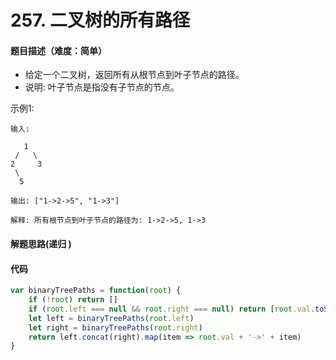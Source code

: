 <!--
 * @Author: your name
 * @Date: 2020-03-02 21:49:13
 * @LastEditTime: 2020-08-02 08:06:50
 * @LastEditors: Please set LastEditors
 * @Description: In User Settings Edit
 * @FilePath: /leetcode_fe/268_缺失数字.md
 -->
# 257. 二叉树的所有路径

#### 题目描述（难度：简单）
+ 给定一个二叉树，返回所有从根节点到叶子节点的路径。
+ 说明: 叶子节点是指没有子节点的节点。

示例1:
```
输入:

   1
 /   \
2     3
 \
  5

输出: ["1->2->5", "1->3"]

解释: 所有根节点到叶子节点的路径为: 1->2->5, 1->3
```

#### 解题思路(递归  )

#### 代码

```javascript
var binaryTreePaths = function(root) {
    if (!root) return []
    if (root.left === null && root.right === null) return [root.val.toString()]
    let left = binaryTreePaths(root.left)
    let right = binaryTreePaths(root.right)
    return left.concat(right).map(item => root.val + '->' + item)
}

```

